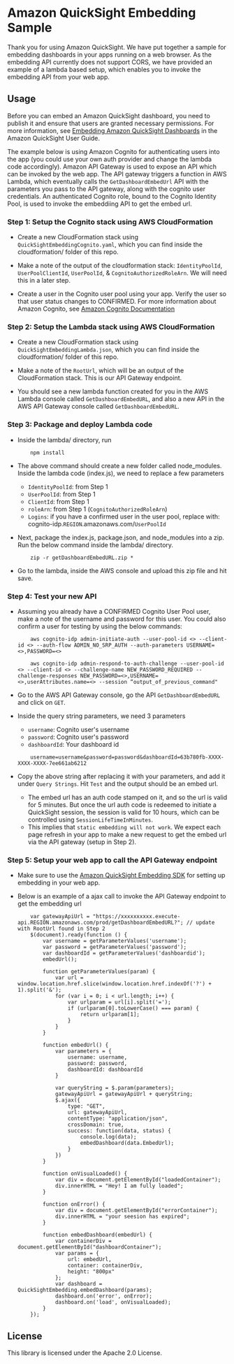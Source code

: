 # Amazon QuickSight Embedding Sample
Thank you for using Amazon QuickSight. We have put together a sample for embedding dashboards in your apps running on a web browser. As the embedding API currently does not support CORS, we have provided an example of a lambda based setup, which enables you to invoke the embedding API from your web app.

## Usage
Before you can embed an Amazon QuickSight dashboard, you need to publish it and ensure that users are granted necessary permissions. For more information, see  [Embedding Amazon QuickSight Dashboards](https://docs.aws.amazon.com/quicksight/latest/user/embedding-dashboards.html) in the Amazon QuickSight User Guide.

The example below is using Amazon Cognito for authenticating users into the app (you could use your own auth provider and change the lambda code accordingly). Amazon API Gateway is used to expose an API which can be invoked by the web app. The API gateway triggers a function in AWS Lambda, which eventually calls the `GetDashboardEmbedUrl` API with the parameters you pass to the API gateway, along with the cognito user credentials. An authenticated Cognito role, bound to the Cognito Identity Pool, is used to invoke the embeddiing API to get the embed url.

### Step 1: Setup the Cognito stack using AWS CloudFormation

- Create a new CloudFormation stack using `QuickSightEmbeddingCognito.yaml`, which you can find inside the cloudformation/ folder of this repo.

- Make a note of the output of the cloudformation stack: `IdentityPoolId`, `UserPoolClientId`, `UserPoolId`, & `CognitoAuthorizedRoleArn`. We will need this in a later step.

- Create a user in the Cognito user pool using your app. Verify the user so that user status changes to CONFIRMED. For more information about Amazon Cognito, see [Amazon Cognito Documentation](https://docs.aws.amazon.com/cognito/index.html)

### Step 2: Setup the Lambda stack using AWS CloudFormation

- Create a new CloudFormation stack using `QuickSightEmbeddingLambda.json`, which you can find inside the cloudformation/ folder of this repo.

- Make a note of the `RootUrl`, which will be an output of the CloudFormation stack. This is our API Gateway endpoint.

- You should see a new lambda function created for you in the AWS Lambda console called `GetDashboardEmbedURL`, and also a new API in the AWS API Gateway console called `GetDashboardEmbedURL`.

### Step 3: Package and deploy Lambda code

- Inside the lambda/ directory, run

  ```
      npm install
  ```

- The above command should create a new folder called node_modules. Inside the lambda code (index.js), we need to replace a few parameters
  - `IdentityPoolId`: from Step 1
  - `UserPoolId`: from Step 1
  - `ClientId`: from Step 1
  - `roleArn`: from Step 1 (`CognitoAuthorizedRoleArn`)
  - `Logins`: if you have a confirmed user in the user pool, replace with: cognito-idp.`REGION`.amazonaws.com/`UserPoolId`

- Next, package the index.js, package.json, and node_modules into a zip. Run the below command inside the lambda/ directory.

  ```
      zip -r getDashboardEmbedURL.zip *
  ```

- Go to the lambda, inside the AWS console and upload this zip file and hit save.

### Step 4: Test your new API

- Assuming you already have a CONFIRMED Cognito User Pool user, make a note of the username and password for this user. You could also confirm a user for testing by using the below commands:

  ```
      aws cognito-idp admin-initiate-auth --user-pool-id <> --client-id <> --auth-flow ADMIN_NO_SRP_AUTH --auth-parameters USERNAME=<>,PASSWORD=<>

      aws cognito-idp admin-respond-to-auth-challenge --user-pool-id <> --client-id <> --challenge-name NEW_PASSWORD_REQUIRED --challenge-responses NEW_PASSWORD=<>,USERNAME=<>,userAttributes.name=<> --session “output_of_previous_command"
  ```

- Go to the AWS API Gateway console, go the API `GetDashboardEmbedURL` and click on `GET`.

- Inside the query string parameters, we need 3 parameters
  - `username`: Cognito user's username
  - `password`: Cognito user's password
  - `dashboardId`: Your dashboard id

  ```
      username=username&password=password&dashboardId=63b780fb-XXXX-XXXX-XXXX-7ee661ab6212
  ```

- Copy the above string after replacing it with your parameters, and add it under `Query Strings`. Hit `Test` and the output should be an embed url.
  - The embed url has an auth code stamped on it, and so the url is valid for 5 minutes. But once the url auth code is redeemed to initiate a QuickSight session, the session is valid for 10 hours, which can be controlled using `SessionLifeTimeInMinutes`.
  - This implies that `static embedding will not work`. We expect each page refresh in your app to make a new request to get the embed url via the API gateway (setup in Step 2).

### Step 5: Setup your web app to call the API Gateway endpoint

- Make sure to use the [Amazon QuickSight Embedding SDK](https://github.com/awslabs/amazon-quicksight-embedding-sdk) for setting up embedding in your web app.

- Below is an example of a ajax call to invoke the API Gateway endpoint to get the embedding url

  ```
      var gatewayApiUrl = "https://xxxxxxxxxx.execute-api.REGION.amazonaws.com/prod/getDashboardEmbedURL?"; // update with RootUrl found in Step 2
      $(document).ready(function () {
          var username = getParameterValues('username');
          var password = getParameterValues('password');
          var dashboardId = getParameterValues('dashboardid');
          embedUrl();

          function getParameterValues(param) {
              var url = window.location.href.slice(window.location.href.indexOf('?') + 1).split('&');
              for (var i = 0; i < url.length; i++) {
                  var urlparam = url[i].split('=');
                  if (urlparam[0].toLowerCase() === param) {
                      return urlparam[1];
                  }
              }
          }

          function embedUrl() {
              var parameters = {
                  username: username,
                  password: password,
                  dashboardId: dashboardId
              }

              var queryString = $.param(parameters);
              gatewayApiUrl = gatewayApiUrl + queryString;
              $.ajax({
                  type: "GET",
                  url: gatewayApiUrl,
                  contentType: "application/json",
                  crossDomain: true,
                  success: function(data, status) {
                      console.log(data);
                      embedDashboard(data.EmbedUrl);
                  }
              })
          }

          function onVisualLoaded() {
              var div = document.getElementById("loadedContainer");
              div.innerHTML = "Hey! I am fully loaded";
          }

          function onError() {
              var div = document.getElementById("errorContainer");
              div.innerHTML = "your seesion has expired";
          }

          function embedDashboard(embedUrl) {
              var containerDiv = document.getElementById("dashboardContainer");
              var params = {
                  url: embedUrl,
                  container: containerDiv,
                  height: "800px"
              };
              var dashboard = QuickSightEmbedding.embedDashboard(params);
              dashboard.on('error', onError);
              dashboard.on('load', onVisualLoaded);
          }
      });
  ```

## License
This library is licensed under the Apache 2.0 License.
